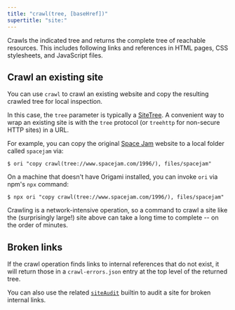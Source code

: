 ```yaml
---
title: "crawl(tree, [baseHref])"
supertitle: "site:"
---
```


Crawls the indicated tree and returns the complete tree of reachable resources. This includes following links and references in HTML pages, CSS stylesheets, and JavaScript files.

## Crawl an existing site

You can use `crawl` to crawl an existing website and copy the resulting crawled tree for local inspection.

In this case, the `tree` parameter is typically a [SiteTree](/async-tree/SiteTree.html). A convenient way to wrap an existing site is with the `tree` protocol (or `treehttp` for non-secure HTTP sites) in a URL.

For example, you can copy the original [Space Jam](https://www.spacejam.com/1996/) website to a local folder called `spacejam` via:

```console
$ ori "copy crawl(tree://www.spacejam.com/1996/), files/spacejam"
```

On a machine that doesn't have Origami installed, you can invoke `ori` via npm's `npx` command:

```console
$ npx ori "copy crawl(tree://www.spacejam.com/1996/), files/spacejam"
```

Crawling is a network-intensive operation, so a command to crawl a site like the (surprisingly large!) site above can take a long time to complete -- on the order of minutes.

## Broken links

If the crawl operation finds links to internal references that do not exist, it will return those in a `crawl-errors.json` entry at the top level of the returned tree.

You can also use the related [`siteAudit`](siteAudit.html) builtin to audit a site for broken internal links.
